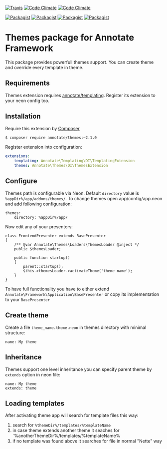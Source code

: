 [![Travis](https://img.shields.io/travis/AnnotateFramework/themes.svg?style=flat-square)](https://travis-ci.org/AnnotateFramework/themes)
[![Code Climate](https://img.shields.io/codeclimate/github/AnnotateFramework/themes.svg?style=flat-square)](https://codeclimate.com/github/AnnotateFramework/themes)
[![Code Climate](https://img.shields.io/codeclimate/coverage/github/AnnotateFramework/themes.svg?style=flat-square)](https://codeclimate.com/github/AnnotateFramework/themes)


[![Packagist](https://img.shields.io/packagist/v/annotate/themes.svg?style=flat-square)](https://packagist.org/packages/annotate/themes)
[![Packagist](https://img.shields.io/packagist/dm/annotate/themes.svg?style=flat-square)](https://packagist.org/packages/annotate/themes)
[![Packagist](https://img.shields.io/packagist/dd/annotate/themes.svg?style=flat-square)](https://packagist.org/packages/annotate/themes)
[![Packagist](https://img.shields.io/packagist/dt/annotate/themes.svg?style=flat-square)](https://packagist.org/packages/annotate/themes)

Themes package for Annotate Framework
=====================================

This package provides powerfull themes support. You can create theme and override every template in theme.

Requirements
------------

Themes extension requires [annotate/templating](https://github.com/AnnotateFramework/templating). Register its extension to your neon config too.

Installation
------------

Require this extension by [Composer](http://getcomposer.org)

```sh
$ composer require annotate/themes:~2.1.0
```

Register extension into configuration:

```yml
extensions:
    templating: Annotate\Templating\DI\TemplatingExtension
    themes: Annotate\Themes\DI\ThemesExtension
```

Configure
---------

Themes path is configurable via Neon. Default `directory` value is `%appDir%/app/addons/themes/`.
To change themes open app/config/app.neon and add following configuration:

    themes:
        directory: %appDir%/app/
    
Now edit any of your presenters:

    class FrontendPresenter extends BasePresenter
    {
        /** @var Annotate\Themes\Loaders\ThemesLoader @inject */
        public $themesLoader;
    
        public function startup()
        {
            parent::startup();
            $this->themesLoader->activateTheme('theme name');
        }
    }
    
To have full functionality you have to either extend `Annotate\Framework\Application\BasePresenter` or copy its implementation to your `BasePresenter`

Create theme
------------

Create a file `theme_name.theme.neon` in themes directory with minimal structure:


```neon
name: My theme
```

Inheritance
-----------

Themes support one level inheritance you can specify parent theme by `extends` option in neon file:

```neon
name: My theme
extends: theme
```

Loading templates
-----------------

After activating theme app will search for template files this way:
 
 1. search for `%themeDir%/templates/%templateName`
 2. in case theme extends another theme it seaches for `%anotherThemeDir%/templates/%templateName%
 3. if no template was found above it searches for file in normal "Nette" way
